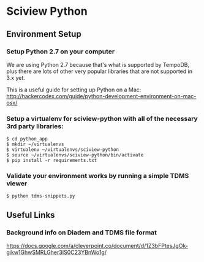 # Sciview Python 

## Environment Setup

### Setup Python 2.7 on your computer
We are using Python 2.7 because that's what is supported by TempoDB, plus there are lots of other very popular libraries that are not supported in 3.x yet.

This is a useful guide for setting up Python on a Mac: 
http://hackercodex.com/guide/python-development-environment-on-mac-osx/

### Setup a virtualenv for sciview-python with all of the necessary 3rd party libraries:

    $ cd python_app
    $ mkdir ~/virtualenvs
    $ virtualenv ~/virtualenvs/sciview-python
    $ source ~/virtualenvs/sciview-python/bin/activate
    $ pip install -r requirements.txt

### Validate your environment works by running a simple TDMS viewer 

    $ python tdms-snippets.py

## Useful Links

### Background info on Diadem and TDMS file format
https://docs.google.com/a/cleverpoint.co/document/d/1Z3bFPtesJgOk-gikw1GhwSMRLGher3IS0C23YBnWo1g/
